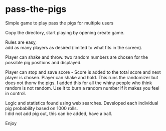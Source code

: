# pass-the-pigs
Simple game to play pass the pigs for multiple users

Copy the directory, start playing by opening create game.  

Rules are easy,  
add as many players as desired (limited to what fits in the screen).

Player can shake and throw. two random numbers are chosen for the possible pig positions and displayed.

Player can stop and save score - Score is added to the total score and next player is chosen.
Player can shake and hold.  This runs the randomizer but does not thorw the pigs. I added this for all the whiny people who think random is not random.  Use it to burn a random number if it makes you feel in control.

Logic and statistics found using web searches. Developed each individual pig probability based on 1000 rolls.  
I did not add pig out, this can be added, have a ball.


Enjoy
